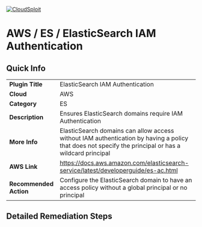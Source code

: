 [![CloudSploit](https://cloudsploit.com/img/logo-new-big-text-100.png "CloudSploit")](https://cloudsploit.com)

# AWS / ES / ElasticSearch IAM Authentication

## Quick Info

| | |
|-|-|
| **Plugin Title** | ElasticSearch IAM Authentication |
| **Cloud** | AWS |
| **Category** | ES |
| **Description** | Ensures ElasticSearch domains require IAM Authentication |
| **More Info** | ElasticSearch domains can allow access without IAM authentication by having a policy that does not specify the principal or has a wildcard principal |
| **AWS Link** | https://docs.aws.amazon.com/elasticsearch-service/latest/developerguide/es-ac.html |
| **Recommended Action** | Configure the ElasticSearch domain to have an access policy without a global principal or no principal |

## Detailed Remediation Steps




